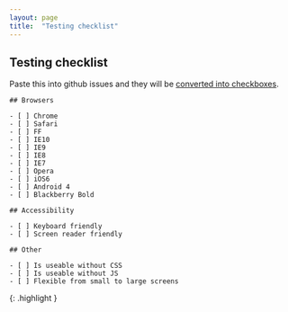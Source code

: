 ```yaml
---
layout: page
title:  "Testing checklist"
---
```



## Testing checklist

Paste this into github issues and they will be
[converted into checkboxes](https://github.com/blog/1375-task-lists-in-gfm-issues-pulls-comments).

~~~
## Browsers

- [ ] Chrome
- [ ] Safari
- [ ] FF
- [ ] IE10
- [ ] IE9
- [ ] IE8
- [ ] IE7
- [ ] Opera
- [ ] iOS6
- [ ] Android 4
- [ ] Blackberry Bold

## Accessibility

- [ ] Keyboard friendly
- [ ] Screen reader friendly

## Other

- [ ] Is useable without CSS
- [ ] Is useable without JS
- [ ] Flexible from small to large screens
~~~
{: .highlight }
